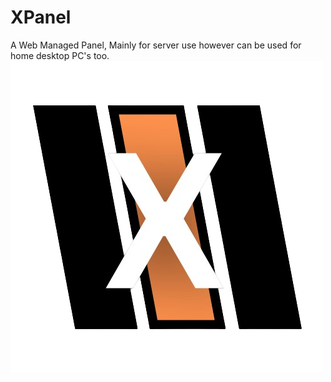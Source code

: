 # XPanel
A Web Managed Panel, Mainly for server use however can be used for home desktop PC's too. 
<img align="center" src="./Images/XPanel NoBackground.png" />
